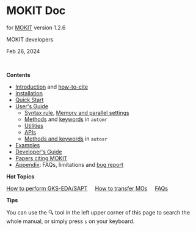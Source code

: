 # MOKIT Doc

for [MOKIT](https://gitlab.com/jxzou/mokit) version 1.2.6

MOKIT developers

Feb 26, 2024

<br>

**Contents**

- [Introduction](./chap1_intro.md) and [how-to-cite](./chap1-2.md)
- [Installation](./chap2_install.md)
- [Quick Start](./chap3_quick.md)
- [User's Guide](./chap4_guide.md)
  + [Syntax rule](./chap4-1.md), [Memory and parallel settings](./chap4-2.md)
  + [Methods](./chap4-3.md) and [keywords](./chap4-4.md) in `automr`
  + [Utilities](./chap4-5.md)
  + [APIs](./chap4-6.md)
  + [Methods and keywords](./chap4-7.md) in `autosr`
- [Examples](./chap5_example.md)
- [Developer's Guide](./chap6.md)
- [Papers citing MOKIT](./citing.md)
- [Appendix](./chap_appdx.md): FAQs, limitations and [bug report](./chap_appdx.md#a3-bug-report)

**Hot Topics**

[How to perform GKS-EDA/SAPT](./chap5-3.md) &nbsp;&nbsp;&nbsp; [How to transfer MOs](./chap4-5.md) &nbsp;&nbsp;&nbsp; [FAQs](./chap_appdx.md#a1-frequently-asked-questions-faq)

**Tips**

You can use the &#128269; tool in the left upper corner of this page to search the whole manual, or simply press `s` on your keyboard.

